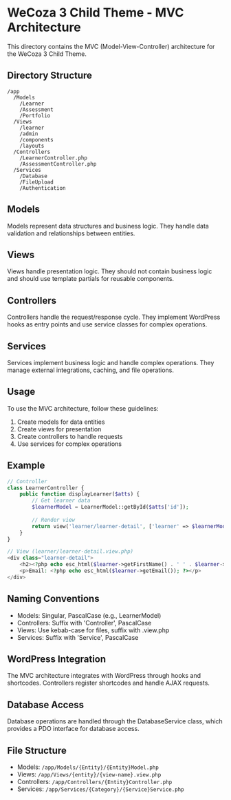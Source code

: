 # WeCoza 3 Child Theme - MVC Architecture

This directory contains the MVC (Model-View-Controller) architecture for the WeCoza 3 Child Theme.

## Directory Structure

```
/app
  /Models
    /Learner
    /Assessment
    /Portfolio
  /Views
    /learner
    /admin
    /components
    /layouts
  /Controllers
    /LearnerController.php
    /AssessmentController.php
  /Services
    /Database
    /FileUpload
    /Authentication
```

## Models

Models represent data structures and business logic. They handle data validation and relationships between entities.

## Views

Views handle presentation logic. They should not contain business logic and should use template partials for reusable components.

## Controllers

Controllers handle the request/response cycle. They implement WordPress hooks as entry points and use service classes for complex operations.

## Services

Services implement business logic and handle complex operations. They manage external integrations, caching, and file operations.

## Usage

To use the MVC architecture, follow these guidelines:

1. Create models for data entities
2. Create views for presentation
3. Create controllers to handle requests
4. Use services for complex operations

## Example

```php
// Controller
class LearnerController {
    public function displayLearner($atts) {
        // Get learner data
        $learnerModel = LearnerModel::getById($atts['id']);
        
        // Render view
        return view('learner/learner-detail', ['learner' => $learnerModel]);
    }
}

// View (learner/learner-detail.view.php)
<div class="learner-detail">
    <h2><?php echo esc_html($learner->getFirstName() . ' ' . $learner->getLastName()); ?></h2>
    <p>Email: <?php echo esc_html($learner->getEmail()); ?></p>
</div>
```

## Naming Conventions

- Models: Singular, PascalCase (e.g., LearnerModel)
- Controllers: Suffix with 'Controller', PascalCase
- Views: Use kebab-case for files, suffix with .view.php
- Services: Suffix with 'Service', PascalCase

## WordPress Integration

The MVC architecture integrates with WordPress through hooks and shortcodes. Controllers register shortcodes and handle AJAX requests.

## Database Access

Database operations are handled through the DatabaseService class, which provides a PDO interface for database access.

## File Structure

- Models: `/app/Models/{Entity}/{Entity}Model.php`
- Views: `/app/Views/{entity}/{view-name}.view.php`
- Controllers: `/app/Controllers/{Entity}Controller.php`
- Services: `/app/Services/{Category}/{Service}Service.php`
